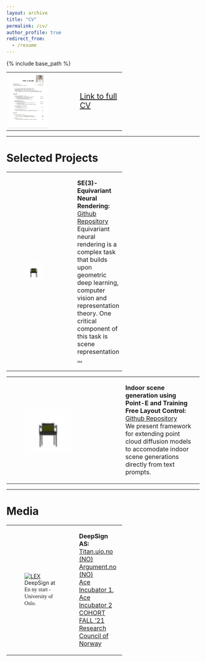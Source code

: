 ```yaml
---
layout: archive
title: "CV"
permalink: /cv/
author_profile: true
redirect_from:
  - /resume
---
```


{% include base_path %}


<table style="border-collapse: collapse; border: none;width: 60%;" border="0">
<tr>
<td style="border: none;">

<a href="/files/CV_Ranum_Public.pdf">
  <img src="/files/cv.png" alt="LEX" style="width: 60.00%; height: auto;">
</a>

</td>
<td style="border: none; text-align: left; font-size: 20px; vertical-align: left;width: 40.00%; ">

<a href="/files/CV_Ranum_Public.pdf" target="_blank">Link to full CV</a>

</td>
</tr>
</table>

***

Selected Projects
======
<table style="border-collapse: collapse; border: none;width: 60%;" border="0">
<tr>
<td style="border: none; width: auto; padding-right: 10px; vertical-align: middle;">

<figure>
<a href="https://github.com/elidub/equiv-neural-rendering">
  <img src="/images/projects/one_rototrans.gif" alt="LEX" style="width: 60.00%; height: auto;"> 
</a>
</figure>


</td>
<td style="border: none; text-align: left; font-size: 16px; vertical-align: left;width: 40.00%;">

<strong>SE(3)-Equivariant Neural Rendering:</strong><br>
<a href="https://github.com/elidub/equiv-neural-rendering" target="_blank">Github Repository</a><br>
Equivariant neural rendering is a complex task that builds upon geometric deep learning, computer vision and representation theory. One critical component of this task is scene representation <a href="https://github.com/elidub/equiv-neural-rendering/blob/main/blogpost.md" target="_blank">...</a><br>


</td>
</tr>
</table>


<table style="border-collapse: collapse; border: none;width: 100%;" border="0">
<tr>
<td style="border: none; width: auto; padding-right: 10px; vertical-align: middle;">

<figure>
<a href="https://github.com/LBBusser/point_e_team10/">
  <img src="/images/projects/one_rototrans.gif" alt="LEX" style="width: 60.00%; height: auto;"> 
</a>
</figure>


</td>
<td style="border: none; text-align: left; font-size: 16px; vertical-align: left;width: 40.00%;">

<strong>Indoor scene generation using Point-E and Training Free Layout Control:</strong><br>
<a href="https://github.com/LBBusser/point_e_team10/" target="_blank">Github Repository</a><br>
We present framework for extending point cloud diffusion models to accomodate indoor scene generations directly from text prompts. 


</td>
</tr>
</table>

***

Media
======
<table style="border-collapse: collapse; border: none;width: 60%;" border="0">
<tr>
<td style="border: none; width: auto; padding-right: 10px; vertical-align: middle;">

<figure>
<a href="https://www.uio.no/om/aktuelt/arrangementer/en-ny-start-festival/student-og-grunder-hvordan-kan-din-ide-bli-til-noe-mer.html">
  <img src="/images/photos/uio.JPG" alt="LEX" style="width: 60.00%; height: auto;"> 
</a>
  <figcaption>DeepSign at <span style="font-family: 'Brush Script MT', cursive;">En ny start - University of Oslo.</span></figcaption>
</figure>


</td>
<td style="border: none; text-align: left; font-size: 16px; vertical-align: left;width: 40.00%;">

<strong>DeepSign AS:</strong><br>
<a href="https://www.titan.uio.no/innovasjon/2021/studentgrundere-vil-lage-automatisk-tegnsprak-oversetter.html" target="_blank">Titan.uio.no (NO)</a><br>
<a href="https://argumentnett.no/2022/02/06/tetter-kommunikasjonsgapet-ved-hjelp-av-kunstig-intelligens/" target="_blank">Argument.no (NO)</a><br>
<a href="https://ace-incubator.nl/cohort-fall-2021/" target="_blank">Ace Incubator 1</a>, <a href="https://ace-incubator.nl/celebrating-graduation-companies/" target="_blank">Ace Incubator 2 COHORT FALL ’21</a><br>
<a href="https://prosjektbanken.forskningsradet.no/en/project/FORISS/327456?Kilde=FORISS&distribution=Ar&chart=bar&calcType=funding&Sprak=no&sortBy=date&sortOrder=desc&resultCount=30&offset=90&ProgAkt.3=FORNY20-FORNY2020" target="_blank">Research Council of Norway</a><br>

</td>
</tr>
</table>
